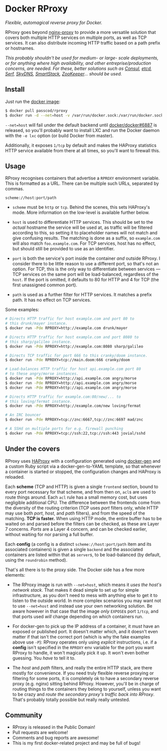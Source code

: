 # Docker RProxy

_Flexible, automagical reverse proxy for Docker._

RProxy goes beyond [nginx-proxy] to provide a more versatile
solution that covers both multiple HTTP services on multiple
ports, as well as TCP services. It can also distribute incoming
HTTP traffic based on a path prefix or hostnames.

_This probably shouldn't be used for medium- or large- scale
deployments, or for anything where high availability, and other
entreprise/production concerns, are needed. For these, better
solutions such as [Consul], [etcd], [Serf], [SkyDNS],
[SmartStack], [ZooKeeper]… should be used._

[nginx-proxy]: https://github.com/jwilder/nginx-proxy/

[Consul]: http://www.consul.io/
[doozerd]: https://github.com/ha/doozerd
[etcd]: https://github.com/coreos/etcd
[Serf]: http://www.serfdom.io/
[SkyDNS]: https://github.com/skynetservices/skydns
[SmartStack]: http://nerds.airbnb.com/smartstack-service-discovery-cloud/
[ZooKeeper]: https://zookeeper.apache.org/

## Install

Just run the [docker image]:

```bash
$ docker pull passcod/rproxy
$ docker run -d --net=host -v /var/run/docker.sock:/var/run/docker.sock passcod/rproxy
```

`--net=host` will fail under the default backend until
[docker/docker#6887] is released, so you'll probably want to
install LXC and run the Docker daemon with the `-e lxc` option
(or build Docker from master).

Additionally, it exposes `1/tcp` by default and makes the HAProxy
statistics HTTP service available from there at all times, so
you'll want to firewall this.

[docker image]: https://registry.hub.docker.com/u/passcod/rproxy
[docker/docker#6887]: https://github.com/docker/docker/issues/6887

## Usage

RProxy recognises containers that advertise a `RPROXY` environment
variable. This is formatted as a URL. There can be multiple such
URLs, separated by commas.

```
scheme://host:port/path
```

- `scheme` must be `http` or `tcp`. Behind the scenes, this
  sets HAProxy's mode. More information on the low-level is
  available further below.

- `host` is used to differentiate HTTP services. This should be
  set to the _actual_ hostname the service will be used at, as
  traffic will be filtered according to this, so setting it to
  placeholder names will not match and give confusing results.
  The matching is done as a suffix, so `example.com` will also
  match `foo.example.com`. For TCP services, host has no effect,
  but should still be provided to use as an identifier.

- `port` is both the service's port inside the container _and_
  outside RProxy. I consider there to be little reason to use a
  different port, so that's not an option. For TCP, this is the
  only way to differentiate between services — TCP services on
  the same port will be load-balanced, regardless of the `host`.
  If the port is omitted, it defaults to 80 for HTTP and 4 for
  TCP (the first unassigned common port).

- `path` is used as a further filter for HTTP services. It
  matches a prefix path. It has no effect on TCP services.

Some examples:

```bash
# Directs HTTP traffic for host example.com and port 80 to
# this drunk/mayer instance.
$ docker run -Pde RPROXY=http://example.com drunk/mayer

# Directs HTTP traffic for host example.com and port 8080 to
# this sharp/galileo instance.
$ docker run -Pde RPROXY=http://example.com:8080 sharp/galileo

# Directs TCP traffic for port 666 to this cranky/doom instance.
$ docker run -Pde RPROXY=tcp://main.doom:666 cranky/doom

# Load-balances HTTP traffic for host api.example.com port 80
# to these angry/morse instances.
$ docker run -Pde RPROXY=http://api.example.com angry/morse
$ docker run -Pde RPROXY=http://api.example.com angry/morse
$ docker run -Pde RPROXY=http://api.example.com angry/morse

# Directs HTTP traffic for example.com:80/new/... to
# this loving/fermat instance.
$ docker run -Pde RPROXY=http://example.com/new loving/fermat

# An IRC bouncer
$ docker run -Pde RPROXY=tcp://znc:6667,tcp://znc:6697 mad/znc

# A SSHd on multiple ports for e.g. firewall punching
$ docker run -Pde RPROXY=tcp://ssh:22,tcp://ssh:443 jovial/sshd
```

## Under the covers

RProxy uses [HAProxy] with a configuration generated using
[docker-gen] and a custom Ruby script via a docker-gen-to-YAML
template, so that whenever a container is started or stopped,
the configuration changes and HAProxy is reloaded.

Each **scheme** (TCP and HTTP) is given a single `frontend`
section, bound to every port necessary for that scheme, and from
then on, `acl`s are used to route things around. Each `acl` rule
has a small memory cost, but uses negligible additional CPU. The
difference between the frontends come from the diversity of the
routing criterion (TCP uses *port* filters only, while HTTP may
use both *port*, *host*, and *path* filters), and from the speed
of the matching. __TCP is faster.__ When using HTTP mode, the
entire buffer has to be waited on and parsed before the filters
can be checked, as these are Layer 7 concerns. *Ports* are a
Layer 4 concern, and can be checked earlier, without waiting for
nor parsing a full buffer.

Each **config** (a config is a distinct `scheme://host:port/path`
item and its associated containers) is given a single `backend`
and the associated containers are listed within that as `server`s,
to be load-balanced (by default, using the `roundrobin` method).

That's all there is to the proxy side. The Docker side has a few
more elements:

- The RProxy image is run with `--net=host`, which means it *uses
  the host's network stack*. That makes it dead simple to set up
  for simple infrastructure, as you don't need to mess with
  anything else to get it to listen to the outside world. In more
  complex scenarios you may want not to use `--net=host` and
  instead use your own networking solution. Be aware however in
  that case that the image *only* `EXPOSE`s port `1/tcp`, and that
  ports used *will* change depending on which containers run.

- For docker-gen to pick up the IP address of a container, it
  *must* have an exposed or published port. It doesn't matter
  which, and it doesn't even matter if that isn't the correct
  port (which is why the fake examples above use `-P`): RProxy
  operates only using *explicit* instructions, i.e. if a **config**
  isn't specified in the `RPROXY` env variable for the port you
  want RProxy to handle, it won't magically pick it up. It won't
  even bother guessing. You *have* to tell it to.

- The *host* and *path* filters, and really the entire HTTP stack,
  are there mostly for convenience. If you need truly flexible
  reverse proxying or filtering for some ports, it is completely
  ok to have a secondary reverse proxy (e.g. nginx) sitting behind
  RProxy. However, you'll be in charge of routing things to the
  containers they belong to yourself, unless you want to be crazy
  and *route the secondary proxy's traffic back into RProxy*.
  That's probably totally possible but really really untested.

[HAProxy]: http://www.haproxy.org/
[docker-gen]: https://github.com/jwilder/docker-gen/
[file a bug]: https://github.com/passcod/docker-rproxy/issues/new

## Community

- RProxy is released in the Public Domain!
- Pull requests are welcome!
- Comments and bug reports are awesome!
- This is my first docker-related project and may be full of bugs!

